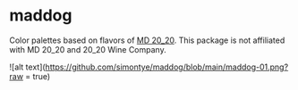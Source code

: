 # maddog

Color palettes based on flavors of [MD 20_20](http://www.ghettowine.com). This package is not affiliated with MD 20_20 and 20_20 Wine Company.

![alt text](https://github.com/simontye/maddog/blob/main/maddog-01.png?raw = true)

